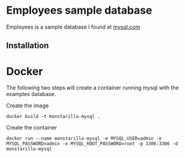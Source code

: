 # Employees sample database

Employees is a sample database I found at [mysql.com](https://dev.mysql.com/doc/employee/en/employees-installation.html)

## Installation

# Docker
The following two steps will create a container running mysql with the examples database.

Create the image
```
docker build -t monstarillo-mysql .
```

Create the container
```
docker run --name monstarillo-mysql -e MYSQL_USER=admin -e MYSQL_PASSWORD=admin -e MYSQL_ROOT_PASSWORD=root -p 3306:3306 -d monstarillo-mysql
```

